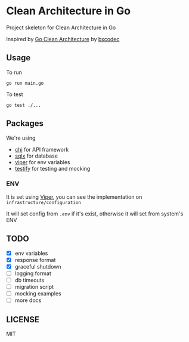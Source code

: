 # Clean Architecture in Go

Project skeleton for Clean Architecture in Go

Inspired by [Go Clean Architecture](https://github.com/bxcodec/go-clean-arch) by [bxcodec](https://github.com/bxcodec)

## Usage

To run

```shell
go run main.go
```

To test

```
go test ./...
```

## Packages

We're using 

- [chi](https://github.com/go-chi/chi) for API framework
- [sqlx](https://github.com/spf13/viper) for database
- [viper](https://github.com/spf13/viper) for env variables
- [testify](https://github.com/stretchr/testify) for testing and mocking

### ENV

It is set using [Viper](https://github.com/spf13/viper), you can see the implementation on `infrastructure/configuration`

It will set config from `.env` if it's exist,
otherwise it will set from system's ENV

## TODO

- [x] env variables	
- [x] response format
- [x] graceful shutdown
- [ ] logging format
- [ ] db timeouts
- [ ] migration script
- [ ] mocking examples
- [ ] more docs

## LICENSE

MIT
